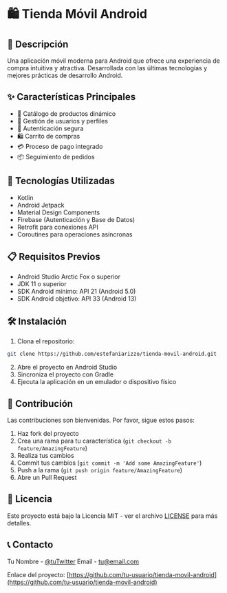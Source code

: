 # 🛍️ Tienda Móvil Android

## 📱 Descripción
Una aplicación móvil moderna para Android que ofrece una experiencia de compra intuitiva y atractiva. Desarrollada con las últimas tecnologías y mejores prácticas de desarrollo Android.

## ✨ Características Principales
- 🛒 Catálogo de productos dinámico
- 👤 Gestión de usuarios y perfiles
- 🔐 Autenticación segura
- 🛍️ Carrito de compras
- 💳 Proceso de pago integrado
- 📦 Seguimiento de pedidos

## 🚀 Tecnologías Utilizadas
- Kotlin
- Android Jetpack
- Material Design Components
- Firebase (Autenticación y Base de Datos)
- Retrofit para conexiones API
- Coroutines para operaciones asíncronas

## 📋 Requisitos Previos
- Android Studio Arctic Fox o superior
- JDK 11 o superior
- SDK Android mínimo: API 21 (Android 5.0)
- SDK Android objetivo: API 33 (Android 13)

## 🛠️ Instalación
1. Clona el repositorio:
```bash
git clone https://github.com/estefaniarizzo/tienda-movil-android.git
```
2. Abre el proyecto en Android Studio
3. Sincroniza el proyecto con Gradle
4. Ejecuta la aplicación en un emulador o dispositivo físico

## 🤝 Contribución
Las contribuciones son bienvenidas. Por favor, sigue estos pasos:
1. Haz fork del proyecto
2. Crea una rama para tu característica (`git checkout -b feature/AmazingFeature`)
3. Realiza tus cambios
4. Commit tus cambios (`git commit -m 'Add some AmazingFeature'`)
5. Push a la rama (`git push origin feature/AmazingFeature`)
6. Abre un Pull Request

## 📄 Licencia
Este proyecto está bajo la Licencia MIT - ver el archivo [LICENSE](LICENSE) para más detalles.

## 📞 Contacto
Tu Nombre - [@tuTwitter](https://twitter.com/tuTwitter)
Email - tu@email.com

Enlace del proyecto: [https://github.com/tu-usuario/tienda-movil-android](https://github.com/tu-usuario/tienda-movil-android)